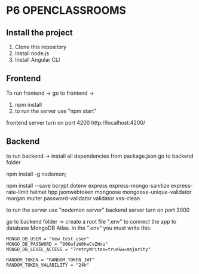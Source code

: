 # P6 OPENCLASSROOMS

## Install the project

1. Clone this repository
2. Install node.js
3. Install Angular CLI

## Frontend

To run frontend -> go to  frontend -> 

1. npm install 
2. to run the server use "npm start"  

frontend server turn on port 4200
http://localhost:4200/

## Backend

to run backend -> install all dependencies from package.json
go to backend folder

npm install -g nodemon;

npm install --save bcrypt dotenv express express-mongo-sanitize express-rate-limit helmet hpp jsonwebtoken mongoose mongoose-unique-validator morgan multer password-validator validator xss-clean

to run the server use "nodemon server"
backend server turn on port 3000  

go to backend folder -> create a root file ".env" to connect the app to database MongoDB Atlas. 
in the ".env" you must write this:
````text
MONGO_DB_USER = "new_test_user"
MONGO_DB_PASSWORD = "00OufiW6hwCvZWxu"
MONGO_DB_LEVEL_ACCESS = "?retryWrites=true&w=majority"

RANDOM_TOKEN = "RANDOM_TOKEN_JWT"                        
RANDOM_TOKEN_VALABILITY = "24h"

````


